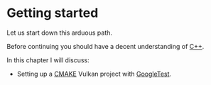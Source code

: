 # Getting started

Let us start down this arduous path.

Before continuing you should have a decent understanding of [C++](https://en.wikipedia.org/wiki/C++).

In this chapter I will discuss:
- Setting up a [CMAKE](https://cmake.org/) Vulkan project with [GoogleTest](https://github.com/google/googletest).